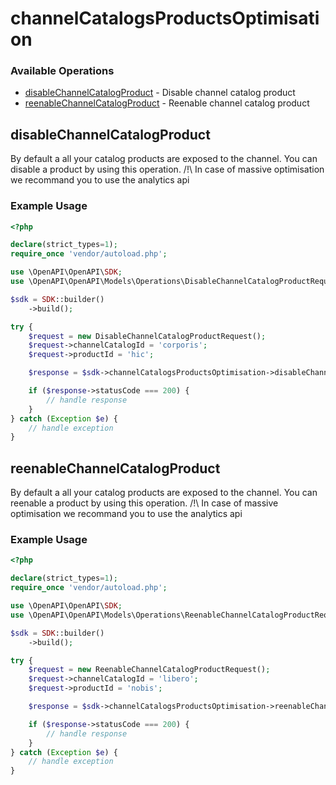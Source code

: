 # channelCatalogsProductsOptimisation

### Available Operations

* [disableChannelCatalogProduct](#disablechannelcatalogproduct) - Disable channel catalog product
* [reenableChannelCatalogProduct](#reenablechannelcatalogproduct) - Reenable channel catalog product

## disableChannelCatalogProduct

By default a all your catalog products are exposed to the channel.
You can disable a product by using this operation.
/!\ In case of massive optimisation we recommand you to use the analytics api


### Example Usage

```php
<?php

declare(strict_types=1);
require_once 'vendor/autoload.php';

use \OpenAPI\OpenAPI\SDK;
use \OpenAPI\OpenAPI\Models\Operations\DisableChannelCatalogProductRequest;

$sdk = SDK::builder()
    ->build();

try {
    $request = new DisableChannelCatalogProductRequest();
    $request->channelCatalogId = 'corporis';
    $request->productId = 'hic';

    $response = $sdk->channelCatalogsProductsOptimisation->disableChannelCatalogProduct($request);

    if ($response->statusCode === 200) {
        // handle response
    }
} catch (Exception $e) {
    // handle exception
}
```

## reenableChannelCatalogProduct

By default a all your catalog products are exposed to the channel.
You can reenable a product by using this operation.
/!\ In case of massive optimisation we recommand you to use the analytics api


### Example Usage

```php
<?php

declare(strict_types=1);
require_once 'vendor/autoload.php';

use \OpenAPI\OpenAPI\SDK;
use \OpenAPI\OpenAPI\Models\Operations\ReenableChannelCatalogProductRequest;

$sdk = SDK::builder()
    ->build();

try {
    $request = new ReenableChannelCatalogProductRequest();
    $request->channelCatalogId = 'libero';
    $request->productId = 'nobis';

    $response = $sdk->channelCatalogsProductsOptimisation->reenableChannelCatalogProduct($request);

    if ($response->statusCode === 200) {
        // handle response
    }
} catch (Exception $e) {
    // handle exception
}
```
